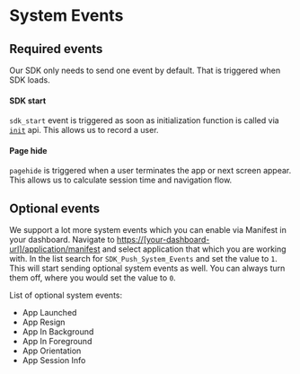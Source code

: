 # System Events

## Required events
Our SDK only needs to send one event by default. That is triggered when SDK loads.

#### SDK start
`sdk_start` event is triggered as soon as initialization function is called via [`init`](/api.md#init) api. This allows us to record a user.

#### Page hide
`pagehide` is triggered when a user terminates the app or next screen appear. This allows us to calculate session time and navigation flow.


## Optional events
We support a lot more system events which you can enable via Manifest in your dashboard. Navigate to [https://[your-dashboard-url]/application/manifest]() and select application that which you are working with. In the list search for `SDK_Push_System_Events` and set the value to `1`. This will start sending optional system events as well. You can always turn them off, where you would set the value to `0`.

List of optional system events:
- App Launched
- App Resign
- App In Background
- App In Foreground
- App Orientation
- App Session Info